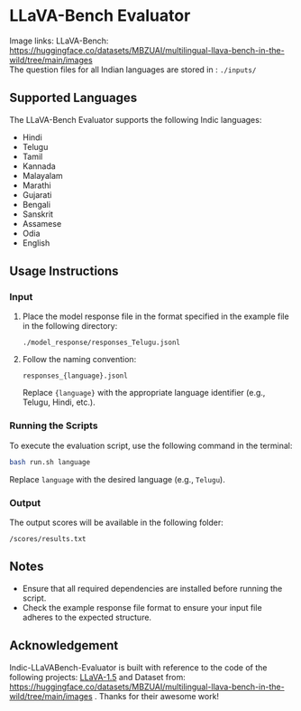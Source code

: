 
# LLaVA-Bench Evaluator
Image links: LLaVA-Bench: https://huggingface.co/datasets/MBZUAI/multilingual-llava-bench-in-the-wild/tree/main/images  
The question files for all Indian languages are stored in : `./inputs/`

## Supported Languages
The LLaVA-Bench Evaluator supports the following Indic languages:
- Hindi
- Telugu
- Tamil
- Kannada
- Malayalam
- Marathi
- Gujarati
- Bengali
- Sanskrit
- Assamese
- Odia
- English


## Usage Instructions

### Input
1. Place the model response file in the format specified in the example file in the following directory:
   ```
   ./model_response/responses_Telugu.jsonl
   ```
2. Follow the naming convention:
   ```
   responses_{language}.jsonl
   ```
   Replace `{language}` with the appropriate language identifier (e.g., Telugu, Hindi, etc.).

### Running the Scripts
To execute the evaluation script, use the following command in the terminal:
```bash
bash run.sh language
```
Replace `language` with the desired language (e.g., `Telugu`).

### Output
The output scores will be available in the following folder:
```
/scores/results.txt
```

## Notes
- Ensure that all required dependencies are installed before running the script.
- Check the example response file format to ensure your input file adheres to the expected structure.

## Acknowledgement

Indic-LLaVABench-Evaluator is built with reference to the code of the following projects: [LLaVA-1.5](https://github.com/haotian-liu/LLaVA/tree/main/llava/eval) and Dataset from: https://huggingface.co/datasets/MBZUAI/multilingual-llava-bench-in-the-wild/tree/main/images . Thanks for their awesome work!



